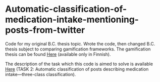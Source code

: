 # Automatic-classification-of-medication-intake-mentioning-posts-from-twitter
Code for my original B.C. thesis topic. Wrote the code, then changed B.C. thesis subject to comparing gamification frameworks. The gamification thesis can be found [Here](https://github.com/rytilahti-juuso/bc-thesis-comparing-gamification-frameworks)  (available only in Finnish).


The description of the task which this code is aimed to solve is available [Here](https://healthlanguageprocessing.org/smm4h18/social-media-mining-for-health-applications-smm4h-workshop-shared-task/) (TASK 2: Automatic classification of posts describing medication intake—three-class classification). 
